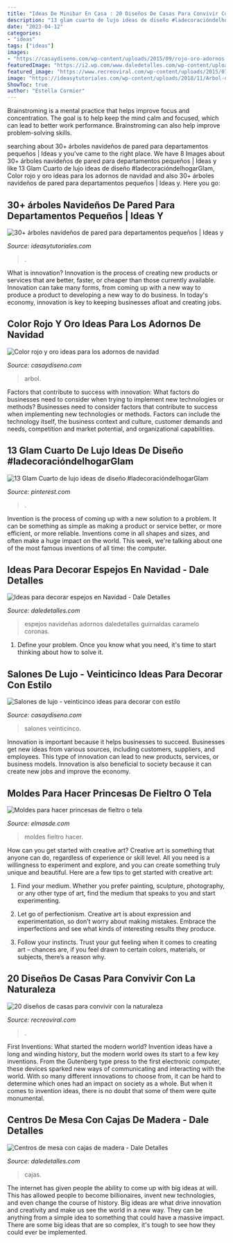 ```yaml
---
title: "Ideas De Minibar En Casa : 20 Diseños De Casas Para Convivir Con La Naturaleza"
description: "13 glam cuarto de lujo ideas de diseño #ladecoracióndelhogarglam"
date: "2023-04-12"
categories:
- "ideas"
tags: ["ideas"]
images:
- "https://casaydiseno.com/wp-content/uploads/2015/09/rojo-oro-adornos-navidad-arbol-grande-regalos.jpg"
featuredImage: "https://i2.wp.com/www.daledetalles.com/wp-content/uploads/2017/11/decorar-espejos-en-navidad1.jpg?resize=550%2C736"
featured_image: "https://www.recreoviral.com/wp-content/uploads/2015/07/Diseños-de-casas-que-nos-enseñan-a-convivir-con-la-naturaleza-12.jpg"
image: "https://ideasytutoriales.com/wp-content/uploads/2018/11/Arbol-de-Navidad-para-Pared-10.jpg"
ShowToc: true
author: "Estella Cormier"
---
```



Brainstroming is a mental practice that helps improve focus and concentration. The goal is to help keep the mind calm and focused, which can lead to better work performance. Brainstroming can also help improve problem-solving skills.

	

		
searching about 30+ árboles navideños de pared para departamentos pequeños | Ideas y you've came to the right place. We have 8 Images about 30+ árboles navideños de pared para departamentos pequeños | Ideas y like 13 Glam Cuarto de lujo ideas de diseño #ladecoracióndelhogarGlam, Color rojo y oro ideas para los adornos de navidad and also 30+ árboles navideños de pared para departamentos pequeños | Ideas y. Here you go:
		
    
## 30+ árboles Navideños De Pared Para Departamentos Pequeños | Ideas Y

<img loading=lazy src="https://ideasytutoriales.com/wp-content/uploads/2018/11/Arbol-de-Navidad-para-Pared-10.jpg" onerror="this.onerror=null;this.src='https://tse3.mm.bing.net/th?id=OIP.21kRc5hS_8ki4ZiuEHpFwwHaNK&amp;pid=15.1';" alt="30+ árboles navideños de pared para departamentos pequeños | Ideas y">

_Source: ideasytutoriales.com_

>. 

	

What is innovation?
Innovation is the process of creating new products or services that are better, faster, or cheaper than those currently available. Innovation can take many forms, from coming up with a new way to produce a product to developing a new way to do business. In today's economy, innovation is key to keeping businesses afloat and creating jobs.

    
## Color Rojo Y Oro Ideas Para Los Adornos De Navidad

<img loading=lazy src="https://casaydiseno.com/wp-content/uploads/2015/09/rojo-oro-adornos-navidad-arbol-grande-regalos.jpg" onerror="this.onerror=null;this.src='https://tse1.mm.bing.net/th?id=OIP.-SamPZK0ysk8BXUiGotMMQHaLH&amp;pid=15.1';" alt="Color rojo y oro ideas para los adornos de navidad">

_Source: casaydiseno.com_

>arbol. 

	

Factors that contribute to success with innovation: What factors do businesses need to consider when trying to implement new technologies or methods?
Businesses need to consider factors that contribute to success when implementing new technologies or methods. Factors can include the technology itself, the business context and culture, customer demands and needs, competition and market potential, and organizational capabilities.

    
## 13 Glam Cuarto De Lujo Ideas De Diseño #ladecoracióndelhogarGlam

<img loading=lazy src="https://i.pinimg.com/736x/e0/ed/19/e0ed19384c44628157e1f0d43c27b6fc.jpg" onerror="this.onerror=null;this.src='https://tse4.mm.bing.net/th?id=OIP.GbkVKawgkuEB1ivlHigdoAHaLH&amp;pid=15.1';" alt="13 Glam Cuarto de lujo ideas de diseño #ladecoracióndelhogarGlam">

_Source: pinterest.com_

>. 

	

Invention is the process of coming up with a new solution to a problem. It can be something as simple as making a product or service better, or more efficient, or more reliable. Inventions come in all shapes and sizes, and often make a huge impact on the world. This week, we're talking about one of the most famous inventions of all time: the computer.

    
## Ideas Para Decorar Espejos En Navidad - Dale Detalles

<img loading=lazy src="https://i2.wp.com/www.daledetalles.com/wp-content/uploads/2017/11/decorar-espejos-en-navidad1.jpg?resize=550%2C736" onerror="this.onerror=null;this.src='https://tse3.mm.bing.net/th?id=OIP.dbSJ2r4i2_lYo_ufqBrTbQHaJ6&amp;pid=15.1';" alt="Ideas para decorar espejos en Navidad - Dale Detalles">

_Source: daledetalles.com_

>espejos navideñas adornos daledetalles guirnaldas caramelo coronas. 

	

1. Define your problem. Once you know what you need, it's time to start thinking about how to solve it. 

    
## Salones De Lujo - Veinticinco Ideas Para Decorar Con Estilo

<img loading=lazy src="https://casaydiseno.com/wp-content/uploads/2015/07/salon-moderno-taburetes-azules.jpg" onerror="this.onerror=null;this.src='https://tse2.mm.bing.net/th?id=OIP.Qnl-oBmP-8520erl3kqrOgHaE7&amp;pid=15.1';" alt="Salones de lujo - veinticinco ideas para decorar con estilo">

_Source: casaydiseno.com_

>salones veinticinco. 

	

Innovation is important because it helps businesses to succeed. Businesses get new ideas from various sources, including customers, suppliers, and employees. This type of innovation can lead to new products, services, or business models. Innovation is also beneficial to society because it can create new jobs and improve the economy.

    
## Moldes Para Hacer Princesas De Fieltro O Tela

<img loading=lazy src="https://elmasde.com/wp-content/uploads/2015/11/Moldes-para-hacer-princesas-de-fieltro-o-tela04-683x1024.jpg" onerror="this.onerror=null;this.src='https://tse4.mm.bing.net/th?id=OIP.JRRtmqxXgNBne25_n7zTgwHaLG&amp;pid=15.1';" alt="Moldes para hacer princesas de fieltro o tela">

_Source: elmasde.com_

>moldes fieltro hacer. 

	

How can you get started with creative art?
Creative art is something that anyone can do, regardless of experience or skill level. All you need is a willingness to experiment and explore, and you can create something truly unique and beautiful. Here are a few tips to get started with creative art:
1. Find your medium. Whether you prefer painting, sculpture, photography, or any other type of art, find the medium that speaks to you and start experimenting.

2. Let go of perfectionism. Creative art is about expression and experimentation, so don’t worry about making mistakes. Embrace the imperfections and see what kinds of interesting results they produce.

3. Follow your instincts. Trust your gut feeling when it comes to creating art – chances are, if you feel drawn to certain colors, materials, or subjects, there’s a reason why.

    
## 20 Diseños De Casas Para Convivir Con La Naturaleza

<img loading=lazy src="https://www.recreoviral.com/wp-content/uploads/2015/07/Diseños-de-casas-que-nos-enseñan-a-convivir-con-la-naturaleza-12.jpg" onerror="this.onerror=null;this.src='https://tse2.mm.bing.net/th?id=OIP.0xD2fu9g2j59ePkNjrLlZwHaLI&amp;pid=15.1';" alt="20 diseños de casas para convivir con la naturaleza">

_Source: recreoviral.com_

>. 

	

First Inventions: What started the modern world?
Invention ideas have a long and winding history, but the modern world owes its start to a few key inventions. From the Gutenberg type press to the first electronic computer, these devices sparked new ways of communicating and interacting with the world. With so many different innovations to choose from, it can be hard to determine which ones had an impact on society as a whole. But when it comes to invention ideas, there is no doubt that some of them were quite monumental.

    
## Centros De Mesa Con Cajas De Madera - Dale Detalles

<img loading=lazy src="https://i0.wp.com/www.daledetalles.com/wp-content/uploads/2017/05/centros-de-mesa-con-cajas-de-madera9.jpg" onerror="this.onerror=null;this.src='https://tse2.mm.bing.net/th?id=OIP.WmPaVr9heJrhpSg8GlAvAgAAAA&amp;pid=15.1';" alt="Centros de mesa con cajas de madera - Dale Detalles">

_Source: daledetalles.com_

>cajas. 

	

The internet has given people the ability to come up with big ideas at will. This has allowed people to become billionaires, invent new technologies, and even change the course of history. Big ideas are what drive innovation and creativity and make us see the world in a new way. They can be anything from a simple idea to something that could have a massive impact. There are some big ideas that are so complex, it's tough to see how they could ever be implemented.

